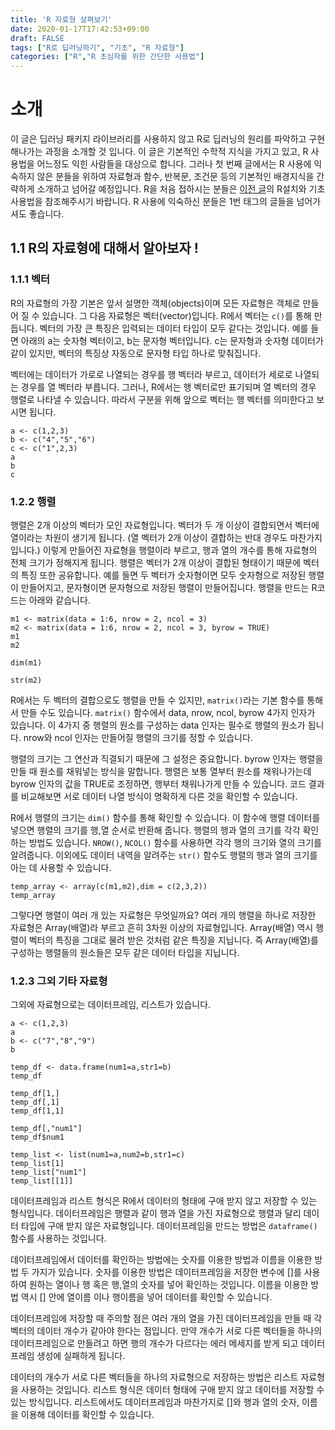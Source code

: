 ```yaml
---
title: 'R 자료형 살펴보기'
date: 2020-01-17T17:42:53+09:00
draft: FALSE
tags: ["R로 딥러닝하기", "기초", "R 자료형"]
categories: ["R","R 초심자를 위한 간단한 사용법"]
---
```


# 소개

이 글은 딥러닝 패키지 라이브러리를 사용하지 않고 R로 딥러닝의 원리를 파악하고 구현해나가는 과정을 소개할 것 입니다. 이 글은 기본적인 수학적 지식을 가지고 있고, R 사용법을 어느정도 익힌 사람들을 대상으로 합니다. 그러나 첫 번째 글에서는 R 사용에 익숙하지 않은 분들을 위하여 자료형과 함수, 반복문, 조건문 등의 기본적인 배경지식을 간략하게 소개하고 넘어갈 예정입니다. R을 처음 접하시는 분들은 [이전 글](https://choosunsick.github.io/post/r_install/)의 R설치와 기초 사용법을 참조해주시기 바랍니다. R 사용에 익숙하신 분들은 1번 태그의 글들을 넘어가셔도 좋습니다.

## 1.1 R의 자료형에 대해서 알아보자 !

### 1.1.1 벡터  

R의 자료형의 가장 기본은 앞서 설명한 객체(objects)이며 모든 자료형은 객체로 만들어 질 수 있습니다. 그 다음 자료형은 벡터(vector)입니다. R에서 벡터는 `c()`를 통해 만듭니다. 벡터의 가장 큰 특징은 입력되는 데이터 타입이 모두 같다는 것입니다. 예를 들면 아래의 a는 숫자형 벡터이고, b는 문자형 벡터입니다. c는 문자형과 숫자형 데이터가 같이 있지만, 벡터의 특징상 자동으로 문자형 타입 하나로 맞춰집니다.

벡터에는 데이터가 가로로 나열되는 경우를 행 벡터라 부르고, 데이터가 세로로 나열되는 경우를 열 벡터라 부릅니다. 그러나, R에서는 행 벡터로만 표기되며 열 벡터의 경우 행렬로 나타낼 수 있습니다. 따라서 구분을 위해 앞으로 벡터는 행 벡터를 의미한다고 보시면 됩니다.

```
a <- c(1,2,3)
b <- c("4","5","6")
c <- c("1",2,3)
a
b
c
```

### 1.2.2 행렬

행렬은 2개 이상의 벡터가 모인 자료형입니다. 벡터가 두 개 이상이 결합되면서 벡터에 열이라는 차원이 생기게 됩니다. (열 벡터가 2개 이상이 결합하는 반대 경우도 마찬가지입니다.) 이렇게 만들어진 자료형을 행렬이라 부르고, 행과 열의 개수를 통해 자료형의 전체 크기가 정해지게 됩니다. 행렬은 벡터가 2개 이상이 결합된 형태이기 때문에 벡터의 특징 또한 공유합니다. 예를 들면 두 벡터가 숫자형이면 모두 숫자형으로 저장된 행렬이 만들어지고, 문자형이면 문자형으로 저장된 행렬이 만들어집니다. 행렬을 만드는 R코드는 아래와 같습니다.

```
m1 <- matrix(data = 1:6, nrow = 2, ncol = 3)
m2 <- matrix(data = 1:6, nrow = 2, ncol = 3, byrow = TRUE)
m1
m2

dim(m1)

str(m2)
```

R에서는 두 벡터의 결합으로도 행렬을 만들 수 있지만, `matrix()`라는 기본 함수를 통해서 만들 수도 있습니다. `matrix()` 함수에서 data, nrow, ncol, byrow 4가지 인자가 있습니다. 이 4가지 중 행렬의 원소를 구성하는 data 인자는 필수로 행렬의 원소가 됩니다. nrow와 ncol 인자는 만들어질 행렬의 크기를 정할 수 있습니다.

행렬의 크기는 그 연산과 직결되기 때문에 그 설정은 중요합니다. byrow 인자는 행렬을 만들 때 원소를 채워넣는 방식을 말합니다. 행렬은 보통 열부터 원소를 채워나가는데 byrow 인자의 값을 TRUE로 조정하면, 행부터 채워나가게 만들 수 있습니다. 코드 결과를 비교해보면 서로 데이터 나열 방식이 명확하게 다른 것을 확인할 수 있습니다.

R에서 행렬의 크기는 `dim()` 함수를 통해 확인할 수 있습니다. 이 함수에 행렬 데이터를 넣으면 행렬의 크기를 행,열 순서로 반환해 줍니다. 행렬의 행과 열의 크기를 각각 확인하는 방법도 있습니다. `NROW()`, `NCOL()` 함수를 사용하면 각각 행의 크기와 열의 크기를 알려줍니다. 이외에도 데이터 내역을 알려주는 `str()` 함수도 행렬의 행과 열의 크기를 아는 데 사용할 수 있습니다.

```
temp_array <- array(c(m1,m2),dim = c(2,3,2))
temp_array

```
그렇다면 행렬이 여러 개 있는 자료형은 무엇일까요? 여러 개의 행렬을 하나로 저장한 자료형은 Array(배열)라 부르고 흔히 3차원 이상의 자료형입니다. Array(배열) 역시 행렬이 벡터의 특징을 그대로 물려 받은 것처럼 같은 특징을 지닙니다. 즉 Array(배열)를 구성하는 행렬들의 원소들은 모두 같은 데이터 타입을 지닙니다.  

### 1.2.3 그외 기타 자료형

그외에 자료형으로는 데이터프레임, 리스트가 있습니다.

```
a <- c(1,2,3)
a
b <- c("7","8","9")
b

temp_df <- data.frame(num1=a,str1=b)
temp_df

temp_df[1,]
temp_df[,1]
temp_df[1,1]

temp_df[,"num1"]
temp_df$num1

temp_list <- list(num1=a,num2=b,str1=c)
temp_list[1]
temp_list["num1"]
temp_list[[1]]
```

데이터프레임과 리스트 형식은 R에서 데이터의 형태에 구애 받지 않고 저장할 수 있는 형식입니다. 데이터프레임은 행렬과 같이 행과 열을 가진 자료형으로 행렬과 달리 데이터 타입에 구애 받지 않은 자료형입니다. 데이터프레임을 만드는 방법은 `dataframe()` 함수를 사용하는 것입니다.

데이터프레임에서 데이터를 확인하는 방법에는 숫자를 이용한 방법과 이름을 이용한 방법 두 가지가 있습니다. 숫자를 이용한 방법은 데이터프레임을 저장한 변수에 []를 사용하여 원하는 열이나 행 혹은 행,열의 숫자를 넣어 확인하는 것입니다. 이름을 이용한 방법 역시 [] 안에 열이름 이나 행이름을 넣어 데이터를 확인할 수 있습니다.

데이터프레임에 저장할 때 주의할 점은 여러 개의 열을 가진 데이터프레임을 만들 때 각 벡터의 데이터 개수가 같아야 한다는 점입니다. 만약 개수가 서로 다른 벡터들을 하나의 데이터프레임으로 만들려고 하면 행의 개수가 다르다는 에러 메세지를 받게 되고 데이터프레임 생성에 실패하게 됩니다.

데이터의 개수가 서로 다른 벡터들을 하나의 자료형으로 저장하는 방법은 리스트 자료형을 사용하는 것입니다. 리스트 형식은 데이터 형태에 구애 받지 않고 데이터를 저장할 수 있는 방식입니다. 리스트에서도 데이터프레임과 마찬가지로 []와 행과 열의 숫자, 이름을 이용해 데이터를 확인할 수 있습니다.
